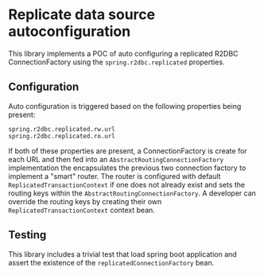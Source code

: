 # Replicate data source autoconfiguration

This library implements a POC of auto configuring a replicated R2DBC ConnectionFactory using
the `spring.r2dbc.replicated` properties.  

## Configuration

Auto configuration is triggered based on the following properties being present:

```
spring.r2dbc.replicated.rw.url
spring.r2dbc.replicated.ro.url
```

If both of these properties are present, a ConnectionFactory is create for each URL and then fed into an
`AbstractRoutingConnectionFactory` implementation the encapsulates the previous two connection factory to implement
a "smart" router.  The router is configured with default `ReplicatedTransactionContext` if one does not already exist 
and sets the routing keys within the `AbstractRoutingConnectionFactory`.  A developer can override the routing keys
by creating their own `ReplicatedTransactionContext` context bean.


## Testing

This library includes a trivial test that load spring boot application and assert the existence of the
`replicatedConnectionFactory` bean.